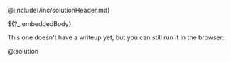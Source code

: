 @:include(/inc/solutionHeader.md)

${?_.embeddedBody}

This one doesn't have a writeup yet, but you can still run it in the browser:

@:solution
